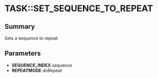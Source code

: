 # TASK::SET_SEQUENCE_TO_REPEAT

## Summary
Sets a sequence to repeat.

## Parameters
* **SEQUENCE_INDEX** sequence
* **REPEATMODE** doRepeat